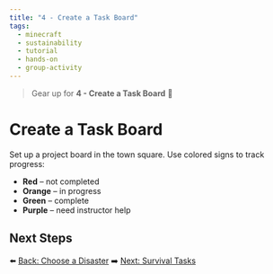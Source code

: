 ```yaml
---
title: "4 - Create a Task Board"
tags:
  - minecraft
  - sustainability
  - tutorial
  - hands-on
  - group-activity
---
```


> Gear up for **4 - Create a Task Board** 🚀
# Create a Task Board

Set up a project board in the town square. Use colored signs to track progress:
- **Red** – not completed
- **Orange** – in progress
- **Green** – complete
- **Purple** – need instructor help

## Next Steps

⬅️ [Back: Choose a Disaster](/sustainability_lab/Day-1/02_choose_disaster)
➡️ [Next: Survival Tasks](/sustainability_lab/Day-1/04_survival_tasks)
